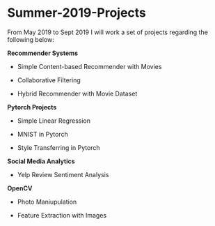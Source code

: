 # Summer-2019-Projects

From May 2019 to Sept 2019 I will work a set of projects regarding the following below:

__Recommender Systems__

+ Simple Content-based Recommender with Movies

+ Collaborative Filtering

+ Hybrid Recommender with Movie Dataset

__Pytorch Projects__

+ Simple Linear Regression

+ MNIST in Pytorch

+ Style Transferring in Pytorch

__Social Media Analytics__

+ Yelp Review Sentiment Analysis

__OpenCV__

+ Photo Maniupulation 

+ Feature Extraction with Images



